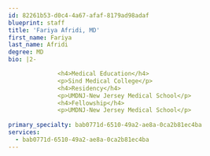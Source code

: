 ```yaml
---
id: 82261b53-d0c4-4a67-afaf-8179ad98adaf
blueprint: staff
title: 'Fariya Afridi, MD'
first_name: Fariya
last_name: Afridi
degree: MD
bio: |2-

              <h4>Medical Education</h4>
              <p>Sind Medical College</p>
              <h4>Residency</h4>
              <p>UMDNJ-New Jersey Medical School</p>
              <h4>Fellowship</h4>
              <p>UMDNJ-New Jersey Medical School</p>
          
primary_specialty: bab0771d-6510-49a2-ae8a-0ca2b81ec4ba
services:
  - bab0771d-6510-49a2-ae8a-0ca2b81ec4ba
---
```

